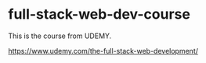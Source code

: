 # full-stack-web-dev-course

This is the course from UDEMY.

https://www.udemy.com/the-full-stack-web-development/
